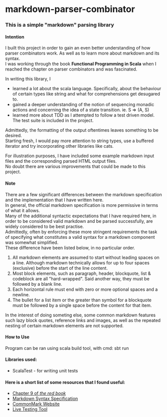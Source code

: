 # markdown-parser-combinator

### This is a simple "markdown" parsing library 

#### Intention
I built this project in order to gain an even better understanding of how parser combinators work. As well as to learn more about markdown and its syntax.  
I was working through the book **Functional Programming in Scala** when I reached the chapter on parser combinators and was fascinated.

In writing this library, I
+ learned a lot about the scala language. Specifically, about the behaviour of certain types like string and what for comprehensions get desugared to.
+ gained a deeper understanding of the notion of sequencing monadic actions and concerning the idea of a state transition. ie. S => (A, S)
+ learned more about TDD as I attempted to follow a test driven model. The test suite is included in the project. 

Admittedly, the formatting of the output oftentimes leaves something to be desired.  
Starting fresh, I would pay more attention to string types, use a buffered iterator and try incorporating other libraries like cats.

For illustration purposes, I have included some example markdown input files and the corresponding parsed HTML output files.  
No doubt there are various improvements that could be made to this project. 


#### Note
There are a few significant differences between the markdown specification and the implementation that I have written here.  
In general, the official markdown specification is more permissive in terms of what it allows.  
Many of the additional syntactic expectations that I have required here, in order to be considered valid markdown and be parsed successfully, are widely considered to be best practise.  
Admittedly, often by enforcing these more stringent requirements the task of specifying what constitutes a valid syntax for a markdown component was somewhat simplified.  
These difference have been listed below, in no particular order.  

1. All markdown elements are assumed to start without leading spaces on a line. Although markdown technically allows for up to four spaces (exclusive) before the start of the line content.
2. Most block elements, such as paragraph, header, blockquote, list & codeblock are all "hard-wrapped". Said another way, they must be followed by a blank line. 
3. Each horizontal rule must end with zero or more optional spaces and a newline.  
4. The bullet for a list item or the greater than symbol for a blockquote must be followed by a single space before the content for that item.

In the interest of doing someting else, some common markdown features such lazy block quotes, reference links and images, as well as the repeated nesting of certain markdown elements are not supported.

#### How to Use
Program can be ran using scala build tool, with cmd: sbt run

#### Libraries used:
+ ScalaTest - for writing unit tests

#### Here is a short list of some resources that I found useful:

+ [Chapter 9 of *the red book*](https://www.manning.com/books/functional-programming-in-scala-second-edition "By Michael Pilquist, Rúnar Bjarnason, and Paul Chiusano")
+ [Markdown Syntax Specification](https://daringfireball.net/projects/markdown/syntax "By John Gruber")
+ [CommonMark Website](https://commonmark.org/)
+ [Live Testing Tool](https://spec.commonmark.org/dingus/)

